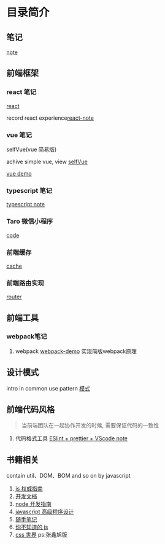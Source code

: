 <!--
 * @Author: shuwang_wu
 * @Date: 2021-05-07 10:31:26
 * @LastEditTime: 2021-05-22 18:07:36
 * @LastEditors: shuwang_wu
 * @Description: README.md
 * @FilePath: \notes\README.md
-->

# 目录简介

## 笔记

[note](./note)

## 前端框架

### react 笔记

[react](./react)

record react experience[react-note](./javascript/react)

### vue 笔记

selfVue(vue 简易版)

achive simple vue, view [selfVue](./javascript/selfVue/README.md)

[vue demo](https://github.com/ID071108/vue-demo)

### typescript 笔记

[typescript note](./typeScipt)

### Taro 微信小程序

[code](./code)

### 前端缓存

[cache](./cache)

### 前端路由实现

[router](./web-router)

## 前端工具

### webpack笔记

1. webpack
   [webpack-demo](./webpack/webpack-demo/README.md)
   实现简版webpack原理

## 设计模式

intro in common use pattern
[模式](./DesignPattern/factory.html)

## 前端代码风格

> 当前端团队在一起协作开发的时候, 需要保证代码的一致性

1. 代码格式工具
   [ESlint + prettier + VScode note](./notes/code-style.md)

## 书籍相关

contain util、DOM、BOM and so on by javascript

1. [js 权威指南](./javascript/js权威指南)
2. [开发文档](./javascript/md)
3. [node 开发指南](./javascript/scripts/lib/callee.js)
4. [javascript 高级程序设计](./javascript/prefessionalJs3rd)
5. [随手笔记](./javascript/requirejs)
6. [你不知道的 js](./javascript/youdonotknowjs)
7. [css 世界]('./notes/css_word/promise.md') ps:张鑫旭版